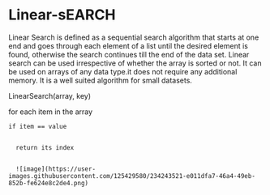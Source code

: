 # Linear-sEARCH

Linear Search is defined as a sequential search algorithm that starts at one end and goes through each element of a list until the 
desired element is found, otherwise the search continues till the end of the data set.
Linear search can be used irrespective of whether the array is sorted or not. It can be used on arrays of any data type.it does not require any additional memory.
It is a well suited algorithm for small datasets.

LinearSearch(array, key)

  for each item in the array
  
    if item == value
    
    
      return its index
      
      
      ![image](https://user-images.githubusercontent.com/125429580/234243521-e011dfa7-46a4-49eb-852b-fe624e8c2de4.png)

